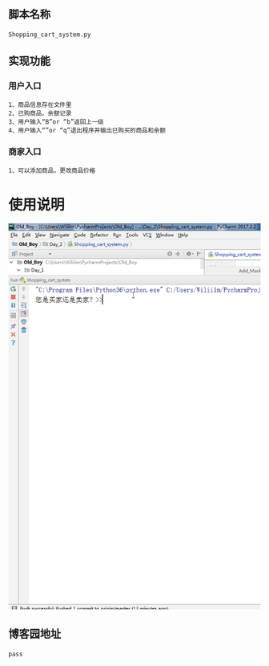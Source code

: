 ## 脚本名称
    Shopping_cart_system.py
## 实现功能
### 用户入口
    1、商品信息存在文件里
    2、已购商品，余额记录
    3、用户输入“B”or “b”返回上一级
    4、用户输入“”or “q”退出程序并输出已购买的商品和余额
### 商家入口
    1、可以添加商品，更改商品价格
    
# 使用说明
![image](../Day_2/image/使用说明.gif)
## 博客园地址
    pass
